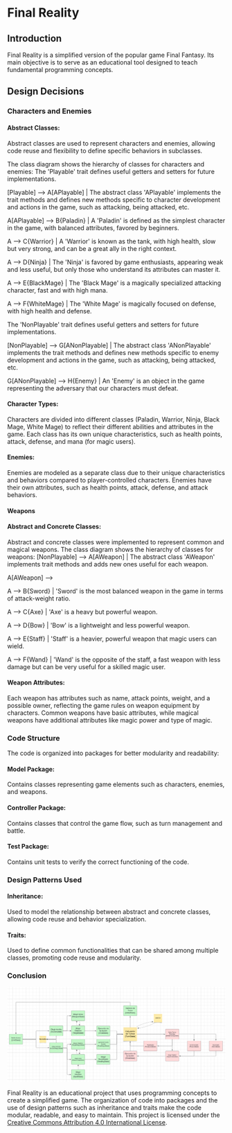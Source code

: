 # Final Reality

## Introduction

Final Reality is a simplified version of the popular game Final Fantasy. Its main objective is to serve as an educational tool designed to teach fundamental programming concepts.

## Design Decisions

### Characters and Enemies

#### Abstract Classes:
Abstract classes are used to represent characters and enemies, allowing code reuse and flexibility to define specific behaviors in subclasses.

The class diagram shows the hierarchy of classes for characters and enemies:
The 'Playable' trait defines useful getters and setters for future implementations.

[Playable] --> A[APlayable] | The abstract class 'APlayable' implements the trait methods and defines new methods specific to character development and actions in the game, such as attacking, being attacked, etc.

A[APlayable] --> B{Paladin} | A 'Paladin' is defined as the simplest character in the game, with balanced attributes, favored by beginners.

A --> C{Warrior} | A 'Warrior' is known as the tank, with high health, slow but very strong, and can be a great ally in the right context.

A --> D{Ninja} | The 'Ninja' is favored by game enthusiasts, appearing weak and less useful, but only those who understand its attributes can master it.

A --> E{BlackMage} | The 'Black Mage' is a magically specialized attacking character, fast and with high mana.

A --> F{WhiteMage} | The 'White Mage' is magically focused on defense, with high health and defense.

The 'NonPlayable' trait defines useful getters and setters for future implementations.

[NonPlayable] --> G[ANonPlayable] | The abstract class 'ANonPlayable' implements the trait methods and defines new methods specific to enemy development and actions in the game, such as attacking, being attacked, etc.

G[ANonPlayable] --> H{Enemy} | An 'Enemy' is an object in the game representing the adversary that our characters must defeat.

#### Character Types:
Characters are divided into different classes (Paladin, Warrior, Ninja, Black Mage, White Mage) to reflect their different abilities and attributes in the game. Each class has its own unique characteristics, such as health points, attack, defense, and mana (for magic users).

#### Enemies:
Enemies are modeled as a separate class due to their unique characteristics and behaviors compared to player-controlled characters. Enemies have their own attributes, such as health points, attack, defense, and attack behaviors.

#### Weapons

#### Abstract and Concrete Classes:
Abstract and concrete classes were implemented to represent common and magical weapons. The class diagram shows the hierarchy of classes for weapons:
[NonPlayable] --> A[AWeapon] | The abstract class 'AWeapon' implements trait methods and adds new ones useful for each weapon.

A[AWeapon] -->

A --> B{Sword} | 'Sword' is the most balanced weapon in the game in terms of attack-weight ratio.

A --> C{Axe} | 'Axe' is a heavy but powerful weapon.

A --> D{Bow} | 'Bow' is a lightweight and less powerful weapon.

A --> E{Staff} | 'Staff' is a heavier, powerful weapon that magic users can wield.

A --> F{Wand} | 'Wand' is the opposite of the staff, a fast weapon with less damage but can be very useful for a skilled magic user.

#### Weapon Attributes:
Each weapon has attributes such as name, attack points, weight, and a possible owner, reflecting the game rules on weapon equipment by characters. Common weapons have basic attributes, while magical weapons have additional attributes like magic power and type of magic.

### Code Structure

The code is organized into packages for better modularity and readability:

#### Model Package:
Contains classes representing game elements such as characters, enemies, and weapons.

#### Controller Package:
Contains classes that control the game flow, such as turn management and battle.

#### Test Package:
Contains unit tests to verify the correct functioning of the code.

### Design Patterns Used

#### Inheritance:
Used to model the relationship between abstract and concrete classes, allowing code reuse and behavior specialization.

#### Traits:
Used to define common functionalities that can be shared among multiple classes, promoting code reuse and modularity.

### Conclusion

![Diagram of states in game](Final_Diagram.png)



Final Reality is an educational project that uses programming concepts to create a simplified game. The organization of code into packages and the use of design patterns such as inheritance and traits make the code modular, readable, and easy to maintain.
This project is licensed under the
[Creative Commons Attribution 4.0 International License](https://creativecommons.org/licenses/by/4.0/).
